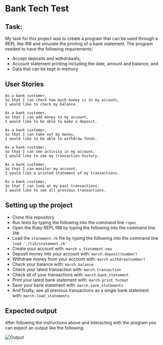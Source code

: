 # Bank Tech Test

## Task:

My task for this project was to create a program that can be used through a REPL like IRB and simulate the printing of a bank statement. 
The program needed to have the following requirements:
- Accept deposits and withdrawals,
- Account statement printing including the date, amount and balance, and
- Data that can be kept in memory

## User Stories
```
As a bank customer,
So that I can check how much money is in my account,
I would like to check my balance.
```

```
As a bank customer,
So that I can add money to my account,
I would like to be able to make a deposit.
```

```
As a bank customer,
So that I can take out my money,
I would like to be able to withdraw funds.
```

```
As a bank customer,
So that I can see activity in my account,
I would like to see my transaction history.
```

```
As a bank customer,
So that I can monitor my account,
I would like a printed statement of my transactions.
```

```
As a bank customer,
So that I can look at my past transactions,
I would like to see all previous transactions.
```

## Setting up the project
- Clone this repository
- Run tests by typing the following into the command line
`rspec`
- Open the Ruby REPL IRB by typing the following into the command line
`IRB` 
- Load the `statement.rb` file by typing the following into the command line
`load './lib/statement.rb'`
- Create your account with:
`march = Statement.new`
- Deposit money into your account with:
`march.deposit(number)`
- Withdraw money from your account with:
`march.withdraw(number)`
- Check your balance with:
`march.balance`
- Check your latest transaction with:
`march.transaction`
- Check all of your transactions with:
`march.bank_statement`
- Print your latest bank statement with:
`march.print_format`
- Save your bank statement with:
`march.save_statements`
- And finally, see all previous transactions as a single bank statement with:
`march.load_statements`


## Expected output
After following the instructions above and interacting with the program you can expect an output like the following. 

![Output](https://user-images.githubusercontent.com/79770615/161028479-cb10caa1-dc46-4c8f-9543-ed48136e5e13.png)
